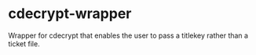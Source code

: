 # cdecrypt-wrapper
Wrapper for cdecrypt that enables the user to pass a titlekey rather than a ticket file.
